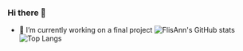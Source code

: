 ### Hi there 👋

- 🔭 I’m currently working on a final project
![FlisAnn's GitHub stats](https://github-readme-stats.vercel.app/api?username=FlisAnn&theme=vue&show_icons=true)
![Top Langs](https://github-readme-stats.vercel.app/api/top-langs/?username=FlisAnn&layout=compact&theme=vue&show_icons=true)
<!--
**FlisAnn/FlisAnn** is a ✨ _special_ ✨ repository because its `README.md` (this file) appears on your GitHub profile.

Here are some ideas to get you started:

- 🔭 I’m currently working on a final project
- 🌱 I’m currently learning ...
- 👯 I’m looking to collaborate on ...
- 🤔 I’m looking for help with ...
- 💬 Ask me about ...
- 📫 How to reach me: ann.flismark@gmail.com
- 😄 Pronouns: ...
- ⚡ Fun fact: ...
-->
